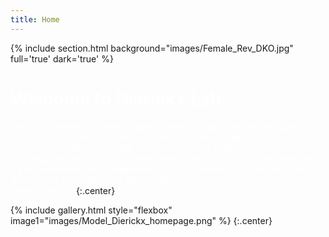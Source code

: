 ```yaml
---
title: Home
---
```

{% include section.html background="images/Female_Rev_DKO.jpg" full='true' dark='true' %}

#  <span style="color: white;">Welcome to Dierickx Lab</span>
<span style="color: white;">
Circadian rhythms coordinate many different aspects of behavior and physiology (e.g., fasting/feeding cycles, body temperature and metabolism). The Dierickx lab is interested in the molecular mechanisms of the circadian clock driving rhythmic metabolic processes in the heart. We try to understand how deregulated clocks are leading to cardiovascular defects and trying to target the circadian clock in order to treat and prevent heart diseases.</span> 
{:.center}

{% include gallery.html style="flexbox" image1="images/Model_Dierickx_homepage.png" %}
{:.center}


